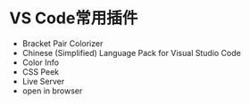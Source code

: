 # VS Code常用插件

- Bracket Pair Colorizer
- Chinese (Simplified) Language Pack for Visual Studio Code
- Color Info
- CSS Peek
- Live Server
- open in browser